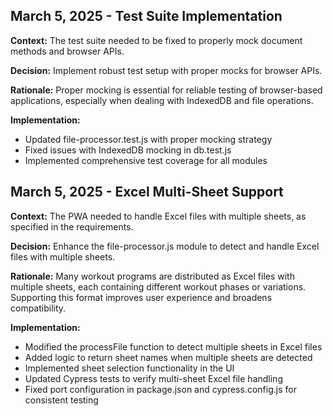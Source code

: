 ## March 5, 2025 - Test Suite Implementation

**Context:** The test suite needed to be fixed to properly mock document methods and browser APIs.

**Decision:** Implement robust test setup with proper mocks for browser APIs.

**Rationale:** Proper mocking is essential for reliable testing of browser-based applications, especially when dealing with IndexedDB and file operations.

**Implementation:** 
- Updated file-processor.test.js with proper mocking strategy
- Fixed issues with IndexedDB mocking in db.test.js
- Implemented comprehensive test coverage for all modules

## March 5, 2025 - Excel Multi-Sheet Support

**Context:** The PWA needed to handle Excel files with multiple sheets, as specified in the requirements.

**Decision:** Enhance the file-processor.js module to detect and handle Excel files with multiple sheets.

**Rationale:** Many workout programs are distributed as Excel files with multiple sheets, each containing different workout phases or variations. Supporting this format improves user experience and broadens compatibility.

**Implementation:**
- Modified the processFile function to detect multiple sheets in Excel files
- Added logic to return sheet names when multiple sheets are detected
- Implemented sheet selection functionality in the UI
- Updated Cypress tests to verify multi-sheet Excel file handling
- Fixed port configuration in package.json and cypress.config.js for consistent testing